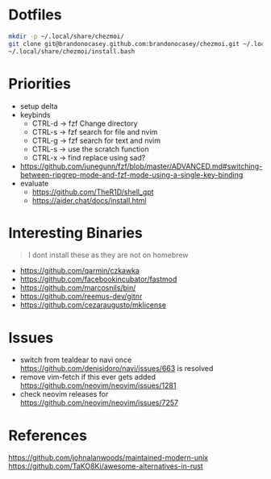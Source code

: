 # Dotfiles

```bash
mkdir -p ~/.local/share/chezmoi/
git clone git@brandonocasey.github.com:brandonocasey/chezmoi.git ~/.local/share/chezmoi/
~/.local/share/chezmoi/install.bash
```


# Priorities
* setup delta
* keybinds
  * CTRL-d -> fzf Change directory
  * CTRL-s -> fzf search for file and nvim
  * CTRL-g -> fzf search for text and nvim
  * CTRL-s -> use the scratch function
  * CTRL-x -> find replace using sad?
* https://github.com/junegunn/fzf/blob/master/ADVANCED.md#switching-between-ripgrep-mode-and-fzf-mode-using-a-single-key-binding
* evaluate
    * https://github.com/TheR1D/shell_gpt
    * https://aider.chat/docs/install.html

# Interesting Binaries
> I dont install these as they are not on homebrew

* https://github.com/qarmin/czkawka
* https://github.com/facebookincubator/fastmod
* https://github.com/marcosnils/bin/
* https://github.com/reemus-dev/gitnr
* https://github.com/cezaraugusto/mklicense


# Issues
* switch from tealdear to navi once https://github.com/denisidoro/navi/issues/663 is resolved
* remove vim-fetch if this ever gets added https://github.com/neovim/neovim/issues/1281
* check neovim releases for https://github.com/neovim/neovim/issues/7257

# References
https://github.com/johnalanwoods/maintained-modern-unix
https://github.com/TaKO8Ki/awesome-alternatives-in-rust
